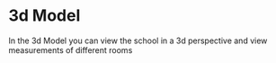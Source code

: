 # 3d Model

In the 3d Model you can view the school in a 3d perspective and view measurements of different rooms
